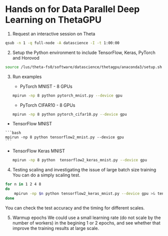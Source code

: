 # Hands on for Data Parallel Deep Learning on ThetaGPU

1. Request an interactive session on Theta
```bash
qsub -n 1 -q full-node -A datascience -I -t 1:00:00
```

2. Setup the Python environment to include TensorFlow, Keras, PyTorch and Horovod
```bash
source /lus/theta-fs0/software/datascience/thetagpu/anaconda3/setup.sh
```

3. Run examples
   -  PyTorch MNIST - 8 GPUs
	```bash
	mpirun -np 8 python pytorch_mnist.py --device gpu
	```
  
   -  PyTorch CIFAR10 - 8 GPUs
	```bash
	mpirun -np 8 python pytorch_cifar10.py --device gpu
	```

  -  TensorFlow MNIST
  
	```bash
	mpirun -np 8 python tensorflow2_mnist.py --device gpu
	```

  - TensorFlow Keras MNIST
  
	```bash
	mpirun -np 8 python  tensorflow2_keras_mnist.py --device gpu
	```


4. Testing scaling and investigating the issue of large batch size training
You can do a simply scaling test. 
```bash
for n in 1 2 4 8
do
	mpirun -np $n python tensorflow2_keras_mnist.py --device gpu >& tensorflow2_keras_mnist.out
done
```
You can check the test accuracy and the timing for different scales. 

5. Warmup epochs
We could use a small learning rate (do not scale by the number of workers) in the begining 1 or 2 epochs, and see whether that improve the training results at large scale. 
